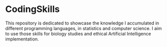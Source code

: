 # CodingSkills
This repository is dedicated to showcase the knowledge I accumulated in different programming languages, in statistics and computer science. I aim to use those skills for biology studies and ethical Artificial Intelligence implementation.
